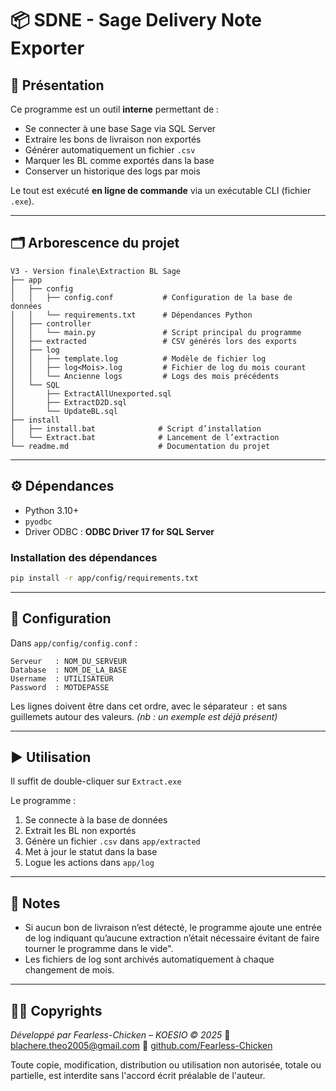 # 📦 SDNE - Sage Delivery Note Exporter

## 🧾 Présentation

Ce programme est un outil **interne** permettant de :
- Se connecter à une base Sage via SQL Server
- Extraire les bons de livraison non exportés
- Générer automatiquement un fichier `.csv`
- Marquer les BL comme exportés dans la base
- Conserver un historique des logs par mois

Le tout est exécuté **en ligne de commande** via un exécutable CLI (fichier `.exe`).

---

## 🗂️ Arborescence du projet

```
V3 - Version finale\Extraction BL Sage
├── app
│   ├── config
│   │   ├── config.conf           # Configuration de la base de données
│   │   └── requirements.txt      # Dépendances Python
│   ├── controller
│   │   └── main.py               # Script principal du programme
│   ├── extracted                 # CSV générés lors des exports
│   ├── log
│   │   ├── template.log          # Modèle de fichier log
│   │   ├── log<Mois>.log         # Fichier de log du mois courant
│   │   └── Ancienne logs         # Logs des mois précédents
│   └── SQL
│       ├── ExtractAllUnexported.sql
│       ├── ExtractD2D.sql
│       └── UpdateBL.sql
├── install
│   ├── install.bat              # Script d’installation
│   └── Extract.bat              # Lancement de l’extraction
└── readme.md                    # Documentation du projet
```

---

## ⚙️ Dépendances

- Python 3.10+
- `pyodbc`
- Driver ODBC : **ODBC Driver 17 for SQL Server**

### Installation des dépendances

```bash
pip install -r app/config/requirements.txt
```

---

## 🔧 Configuration

Dans `app/config/config.conf` :

```
Serveur   : NOM_DU_SERVEUR
Database  : NOM_DE_LA_BASE
Username  : UTILISATEUR
Password  : MOTDEPASSE
```

Les lignes doivent être dans cet ordre, avec le séparateur ` : ` et sans guillemets autour des valeurs.
_(nb : un exemple est déjà présent)_

---

## ▶️ Utilisation

Il suffit de double-cliquer sur `Extract.exe` 

Le programme :
1. Se connecte à la base de données
2. Extrait les BL non exportés
3. Génère un fichier `.csv` dans `app/extracted`
4. Met à jour le statut dans la base
5. Logue les actions dans `app/log`

---

## 🧠 Notes

- Si aucun bon de livraison n’est détecté, le programme ajoute une entrée de log indiquant qu’aucune extraction n’était nécessaire évitant de faire tourner le programme dans le vide".
- Les fichiers de log sont archivés automatiquement à chaque changement de mois.

---

## 🧑‍💻 Copyrights

_Développé par Fearless-Chicken – KOESIO © 2025_
📧 blachere.theo2005@gmail.com
🔗 [github.com/Fearless-Chicken](https://github.com/Fearless-Chicken)

Toute copie, modification, distribution ou utilisation non autorisée, totale ou partielle, est interdite sans l'accord écrit préalable de l'auteur.
